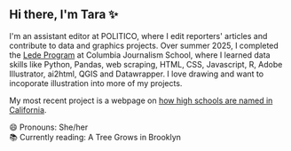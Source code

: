 ## Hi there, I'm Tara ✨

I'm an assistant editor at POLITICO, where I edit reporters' articles and contribute to data and graphics projects. Over summer 2025, I completed the [Lede Program](https://ledeprogram.com/) at Columbia Journalism School, where I learned data skills like Python, Pandas, web scraping, HTML, CSS, Javascript, R, Adobe Illustrator, ai2html, QGIS and Datawrapper. I love drawing and want to incoporate illustration into more of my projects. 

My most recent project is a webpage on [how high schools are named in California](https://tgnewikow.github.io/CA-high-school-names/).

😄 Pronouns: She/her <br>
📚 Currently reading: A Tree Grows in Brooklyn

<!--
**tgnewikow/tgnewikow** is a ✨ _special_ ✨ repository because its `README.md` (this file) appears on your GitHub profile.

Here are some ideas to get you started:

- 🔭 I’m currently working on ...
- 🌱 I’m currently learning ...
- 👯 I’m looking to collaborate on ...
- 🤔 I’m looking for help with ...
- 💬 Ask me about ...
- 📫 How to reach me: ...
- 😄 Pronouns: ...
- ⚡ Fun fact: ...
-->
